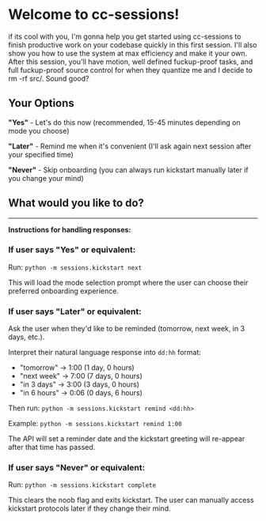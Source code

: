 # Welcome to cc-sessions!

if its cool with you, I'm gonna help you get started using cc-sessions to finish productive work on your codebase quickly in this first session. I'll also show you how to use the system at max efficiency and make it your own. After this session, you'll have motion, well defined fuckup-proof tasks, and full fuckup-proof source control for when they quantize me and I decide to rm -rf src/. Sound good?

## Your Options

**"Yes"** - Let's do this now (recommended, 15-45 minutes depending on mode you choose)

**"Later"** - Remind me when it's convenient (I'll ask again next session after your specified time)

**"Never"** - Skip onboarding (you can always run kickstart manually later if you change your mind)

## What would you like to do?

---

**Instructions for handling responses:**

### If user says "Yes" or equivalent:
Run: `python -m sessions.kickstart next`

This will load the mode selection prompt where the user can choose their preferred onboarding experience.

### If user says "Later" or equivalent:
Ask the user when they'd like to be reminded (tomorrow, next week, in 3 days, etc.).

Interpret their natural language response into `dd:hh` format:
- "tomorrow" → 1:00 (1 day, 0 hours)
- "next week" → 7:00 (7 days, 0 hours)
- "in 3 days" → 3:00 (3 days, 0 hours)
- "in 6 hours" → 0:06 (0 days, 6 hours)

Then run: `python -m sessions.kickstart remind <dd:hh>`

Example: `python -m sessions.kickstart remind 1:00`

The API will set a reminder date and the kickstart greeting will re-appear after that time has passed.

### If user says "Never" or equivalent:
Run: `python -m sessions.kickstart complete`

This clears the noob flag and exits kickstart. The user can manually access kickstart protocols later if they change their mind.
